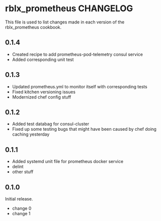 # rblx_prometheus CHANGELOG

This file is used to list changes made in each version of the rblx_prometheus cookbook.

## 0.1.4
- Created recipe to add prometheus-pod-telemetry consul service
- Added corresponding unit test

## 0.1.3
- Updated prometheus.yml to monitor itself with corresponding tests
- Fixed kitchen versioning issues
- Modernized chef config stuff

## 0.1.2
- Added test databag for consul-cluster
- Fixed up some testing bugs that might have been caused by chef doing caching yesterday

## 0.1.1

- Added systemd unit file for prometheus docker service
- delint
- other stuff

## 0.1.0

Initial release.

- change 0
- change 1

